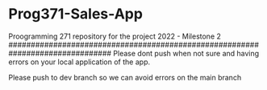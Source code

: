 # Prog371-Sales-App
Proogramming 271 repository for the project 2022 - Milestone 2
###############################################################################
Please dont push when not sure and having errors on your local application of the app.

Please push to dev branch so we can avoid errors on the main branch
